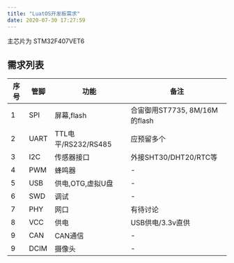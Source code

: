 ```yaml
---
title: "LuatOS开发板需求"
date: 2020-07-30 17:27:59
---
```



主芯片为 STM32F407VET6

## 需求列表

|序号|管脚|功能|备注|
|----|---|----|----|
|1   |SPI|屏幕,flash| 合宙御用ST7735, 8M/16M的flash|
|2   |UART|TTL电平/RS232/RS485| 应预留多个|
|3   |I2C|传感器接口 | 外接SHT30/DHT20/RTC等|
|4   |PWM|蜂鸣器|-|
|5   |USB|供电,OTG,虚拟U盘|-|
|6   |SWD|调试|-|
|7   |PHY|网口|有待讨论|
|8   |VCC|供电|USB供电/3.3v直供|
|9   |CAN|CAN通信|-|
|9   |DCIM|摄像头|-|



